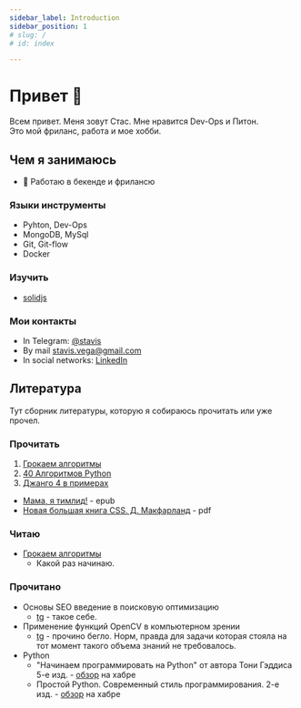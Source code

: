 ```yaml
---
sidebar_label: Introduction
sidebar_position: 1
# slug: /
# id: index

---
```


# Привет 👋

Всем привет. Меня зовут Стас. Мне нравится Dev-Ops и Питон.  
Это мой фриланс, работа и мое хобби.


## Чем я занимаюсь

- 👔 Работаю в бекенде и фрилансю

### Языки инструменты

- Pyhton, Dev-Ops
- MongoDB, MySql
- Git, Git-flow
- Docker

### Изучить

- [solidjs](https://www.solidjs.com/)

### Мои контакты
* In Telegram: [@stavis](https://t.me/stavis)
* By mail [stavis.vega@gmail.com](mailto:stavis.vega@gmail.com)
* In social networks: [LinkedIn](https://ru.linkedin.com/in/stavis-vega/)


## Литература

Тут сборник литературы, которую я собираюсь прочитать или уже прочел.

### Прочитать

1. [Грокаем алгоритмы](https://fb2.top/grokaem-algoritmy-illyustrirovannoe-posobie-dlya-programmistov-i-lyubopytstvuyuschih-697746)
2. [40 Алгоритмов Python](https://t.me/devs_store/319)
3. [Джанго 4 в примерах](https://t.me/devs_store/345)

- [Мама, я тимлид!](https://t.me/pointofmoment/33) - epub
- [Новая большая книга CSS. Д. Макфарланд](https://t.me/pointofmoment/32) - pdf

### Читаю

- [Грокаем алгоритмы](https://fb2.top/grokaem-algoritmy-illyustrirovannoe-posobie-dlya-programmistov-i-lyubopytstvuyuschih-697746)
  - Какой раз начинаю.

### Прочитано

- Основы SEO введение в поисковую оптимизацию
  - [tg](https://t.me/devs_store/258) - такое себе.
- Применение функций OpenCV в компьютерном зрении
  - [tg](https://t.me/devs_store/256) - прочино бегло. Норм, правда для задачи которая стояла на тот момент такого объема знаний не требовалось.
- Python
  - "Начинаем программировать на Python" от автора Тони Гэддиса 5-е изд. - [обзор](https://habr.com/ru/articles/670740/) на хабре
  - Простой Python. Современный стиль программирования. 2-е изд. - [обзор](https://habr.com/ru/companies/piter/articles/528880/) на хабре
